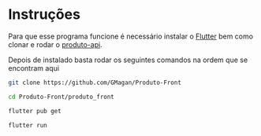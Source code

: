 # Instruções

Para que esse programa funcione é necessário instalar o [Flutter](https://flutter.dev/) bem como clonar e rodar o [produto-api](https://github.com/GMagan/Produto-API).

Depois de instalado basta rodar os seguintes comandos na ordem que se encontram aqui

```bash 
git clone https://github.com/GMagan/Produto-Front
```

```bash
cd Produto-Front/produto_front
```

```bash
flutter pub get
```

```bash
flutter run
```
